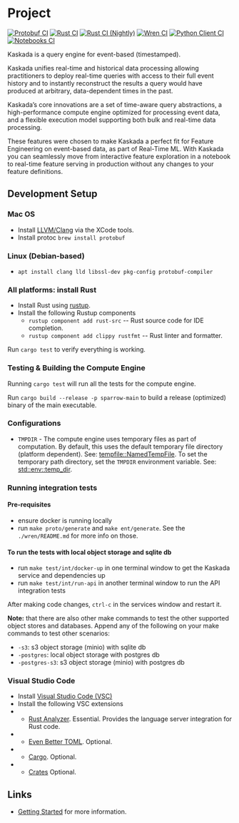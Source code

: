 
# Project

[![Protobuf CI](https://github.com/kaskada-ai/kaskada/actions/workflows/ci_proto.yml/badge.svg)](https://github.com/kaskada-ai/kaskada/actions/workflows/ci_proto.yml)
[![Rust CI](https://github.com/kaskada-ai/kaskada/actions/workflows/ci_rust.yml/badge.svg)](https://github.com/kaskada-ai/kaskada/actions/workflows/ci_rust.yml)
[![Rust CI (Nightly)](https://github.com/kaskada-ai/kaskada/actions/workflows/ci_with_rust_nightly.yml/badge.svg)](https://github.com/kaskada-ai/kaskada/actions/workflows/ci_with_rust_nightly.yml)
[![Wren CI](https://github.com/kaskada-ai/kaskada/actions/workflows/ci_wren.yml/badge.svg)](https://github.com/kaskada-ai/kaskada/actions/workflows/ci_wren.yml)
[![Python Client CI](https://github.com/kaskada-ai/kaskada/actions/workflows/ci_client_python.yml/badge.svg)](https://github.com/kaskada-ai/kaskada/actions/workflows/ci_client_python.yml)
[![Notebooks CI](https://github.com/kaskada-ai/kaskada/actions/workflows/ci_notebooks.yml/badge.svg)](https://github.com/kaskada-ai/kaskada/actions/workflows/ci_notebooks.yml)

Kaskada is a query engine for event-based (timestamped).

Kaskada unifies real-time and historical data processing allowing practitioners to deploy real-time queries with access to their full event history and to instantly reconstruct the results a query would have produced at arbitrary, data-dependent times in the past.

Kaskada’s core innovations are a set of time-aware query abstractions, a high-performance compute engine optimized for processing event data, and a flexible execution model supporting both bulk and real-time data processing.

These features were chosen to make Kaskada a perfect fit for Feature Engineering on event-based data, as part of Real-Time ML. With Kaskada you can seamlessly move from interactive feature exploration in a notebook to real-time feature serving in production without any changes to your feature definitions.

## Development Setup

### Mac OS
* Install [LLVM/Clang](https://clang.llvm.org/get_started.html) via the XCode tools.
* Install protoc `brew install protobuf`

### Linux (Debian-based)
* `apt install clang lld libssl-dev pkg-config protobuf-compiler`

### All platforms: install Rust
* Install Rust using [rustup](https://www.rust-lang.org/tools/install).
* Install the following Rustup components
    * `rustup component add rust-src` -- Rust source code for IDE completion.
    * `rustup component add clippy rustfmt` -- Rust linter and formatter.

Run `cargo test` to verify everything is working.

### Testing & Building the Compute Engine

Running `cargo test` will run all the tests for the compute engine.

Run `cargo build --release -p sparrow-main` to build a release (optimized) binary of the main executable.

### Configurations
* `TMPDIR` - The compute engine uses temporary files as part of computation. By default, this uses the default temporary file directory (platform dependent). See: [tempfile::NamedTempFile](https://docs.rs/tempfile/1.1.2/tempfile/struct.NamedTempFile.html). To set the temporary path directory, set the `TMPDIR` environment variable. See: [std::env::temp_dir](https://doc.rust-lang.org/std/env/fn.temp_dir.html).

### Running integration tests

#### Pre-requisites
* ensure docker is running locally
* run `make proto/generate` and `make ent/generate`.  See the `./wren/README.md` for more info on those.

#### To run the tests with local object storage and sqlite db
* run `make test/int/docker-up` in one terminal window to get the Kaskada service and dependencies up
* run `make test/int/run-api` in another terminal window to run the API integration tests

After making code changes, `ctrl-c` in the services window and restart it.

**Note:** that there are also other make commands to test the other supported object stores and databases. Append any of the following on your make commands to test other scenarios:
* `-s3`: s3 object storage (minio) with sqlite db
* `-postgres`: local object storage with postgres db
* `-postgres-s3`: s3 object storage (minio) with postgres db

### Visual Studio Code

* Install [Visual Studio Code (VSC)](https://code.visualstudio.com/download)
* Install the following VSC extensions
*  * [Rust Analyzer](https://marketplace.visualstudio.com/items?itemName=rust-lang.rust-analyzer). Essential.
    Provides the language server integration for Rust code.
*  * [Even Better TOML](https://marketplace.visualstudio.com/items?itemName=tamasfe.even-better-toml). Optional.
*  * [Cargo](https://marketplace.visualstudio.com/items?itemName=panicbit.cargo). Optional.
*  * [Crates](https://marketplace.visualstudio.com/items?itemName=serayuzgur.crates) Optional.

## Links

* [Getting Started](docs/getting_started.adoc) for more information.

